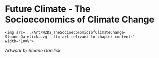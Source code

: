 # Future Climate - The Socioeconomics of Climate Change

 ````{div} full-height 
 <img src='../Art/W2D2_TheSocioeconomicsofClimateChange-Sloane_Garelick.svg' alt='art relevant to chapter contents' width='100%'> 
```` 

*Artwork by Sloane Garelick*